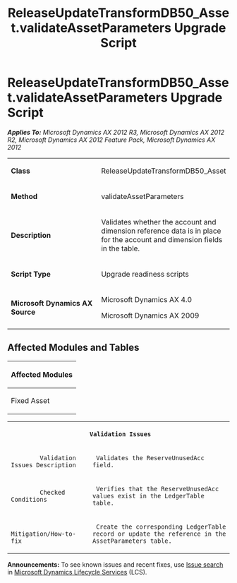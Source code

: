 ﻿---
title: ReleaseUpdateTransformDB50_Asset.validateAssetParameters Upgrade Script
TOCTitle: ReleaseUpdateTransformDB50_Asset.validateAssetParameters Upgrade Script
ms:assetid: 50b978a3-7233-78ae-0539-620e5210d337
ms:mtpsurl: https://msdn.microsoft.com/en-us/library/JJ685508(v=AX.60)
ms:contentKeyID: 49708212
ms.date: 05/18/2015
mtps_version: v=AX.60
---

# ReleaseUpdateTransformDB50\_Asset.validateAssetParameters Upgrade Script 


_**Applies To:** Microsoft Dynamics AX 2012 R3, Microsoft Dynamics AX 2012 R2, Microsoft Dynamics AX 2012 Feature Pack, Microsoft Dynamics AX 2012_

<table>
<colgroup>
<col style="width: 50%" />
<col style="width: 50%" />
</colgroup>
<tbody>
<tr class="odd">
<td><p><strong>Class</strong></p></td>
<td><p>ReleaseUpdateTransformDB50_Asset</p></td>
</tr>
<tr class="even">
<td><p><strong>Method</strong></p></td>
<td><p>validateAssetParameters</p></td>
</tr>
<tr class="odd">
<td><p><strong>Description</strong></p></td>
<td><p>Validates whether the account and dimension reference data is in place for the account and dimension fields in the table.</p></td>
</tr>
<tr class="even">
<td><p><strong>Script Type</strong></p></td>
<td><p>Upgrade readiness scripts</p></td>
</tr>
<tr class="odd">
<td><p><strong>Microsoft Dynamics AX Source</strong></p></td>
<td><p>Microsoft Dynamics AX 4.0</p>
<p>Microsoft Dynamics AX 2009</p></td>
</tr>
</tbody>
</table>


## Affected Modules and Tables

<table>
<colgroup>
<col style="width: 100%" />
</colgroup>
<thead>
<tr class="header">
<th><p>Affected Modules</p></th>
</tr>
</thead>
<tbody>
<tr class="odd">
<td><p>Fixed Asset</p></td>
</tr>
</tbody>
</table>


<table xmlns="http://www.w3.org/1999/xhtml">
              <tr><th colspan="2">
		
   <p>
   
	 Validation Issues
  </p>
  </th></tr>
              <tr><td>
		
   <p>
   
	 
            Validation Issues Description
          
  </p>
  </td><td>
		
   <p>
   
	 Validates the ReserveUnusedAcc field.
  </p>
  </td></tr>
              <tr><td>
		
   <p>
   
	 
            Checked Conditions
          
  </p>
  </td><td>
		
   <p>
   
	 Verifies that the ReserveUnusedAcc values exist in the LedgerTable table.
  </p>
  </td></tr>
              <tr><td>
		
   <p>
   
	 
            Mitigation/How-to-fix
          
  </p>
  </td><td>
		
   <p>
   
	 Create the corresponding LedgerTable record or update the reference in the AssetParameters table.
  </p>
  </td></tr>
            </table>

  
**Announcements:** To see known issues and recent fixes, use [Issue search](http://go.microsoft.com/fwlink/?linkid=389258) in [Microsoft Dynamics Lifecycle Services](http://go.microsoft.com/fwlink/?linkid=306505) (LCS).

